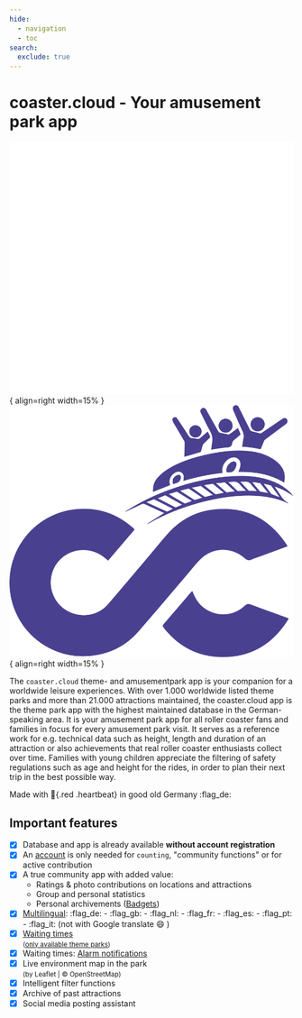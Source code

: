 ```yaml
---
hide:
  - navigation
  - toc
search:
  exclude: true
---
```

# coaster.cloud - Your amusement park app

![coaster cloud Logo](assets/images/logos/logo_coaster_cloud_weiss.svg#only-dark "coaster cloud App"){ align=right width=15% }
![coaster cloud Logo](assets/images/logos/logo_coaster_cloud_lila.svg#only-light "coaster cloud App"){ align=right width=15% }

The `coaster.cloud` theme- and amusementpark app is your companion for a worldwide leisure experiences. With over 1.000 worldwide listed theme parks and more than 21.000 attractions maintained, the coaster.cloud app is the theme park app with the highest maintained database in the German-speaking area. It is your amusement park app for all roller coaster fans and families in focus for every amusement park visit. It serves as a reference work for e.g. technical data such as height, length and duration of an attraction or also achievements that real roller coaster enthusiasts collect over time. Families with young children appreciate the filtering of safety regulations such as age and height for the rides, in order to plan their next trip in the best possible way.

Made with :heartbeat:{.red .heartbeat} in good old Germany :flag_de:

## Important features

- [x] Database and app is already available **without account registration**
- [x] An [account](install/#create-an-account) is only needed for `counting`, "community functions" or for active contribution
- [x] A true community app with added value:
  - Ratings & photo contributions on locations and attractions
  - Group and personal statistics
  - Personal archivements ([Badgets](feature/archivements.md))
- [x] [Multilingual](setup/index.md#multilingual): :flag_de: - :flag_gb: - :flag_nl: - :flag_fr: - :flag_es: - :flag_pt: - :flag_it: (not with Google translate :smile: )
- [x] [Waiting times](feature/waitingtimes.md)  
    <small> ([only available theme parks](feature/waitingtimes/#available-waiting-times)) </small>
- [x] Waiting times: [Alarm notifications](feature/waitingtimes/#waiting-time-alarm)
- [x] Live environment map in the park  
    <small>(by Leaflet | &copy; OpenStreetMap)</small>
- [x] Intelligent filter functions
- [x] Archive of past attractions
- [x] Social media posting assistant
